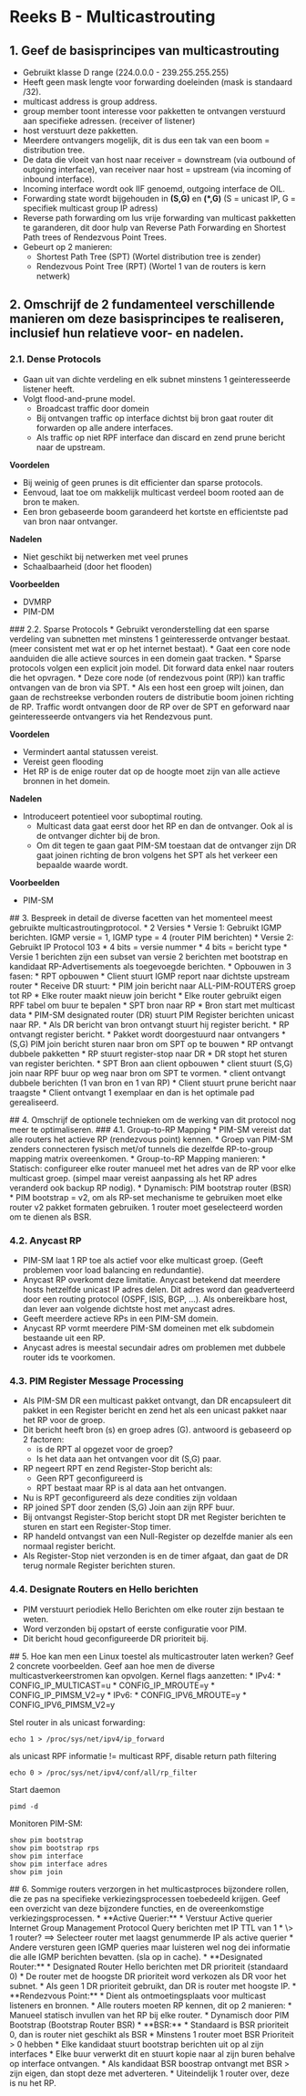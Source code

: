 # Reeks B - Multicastrouting

## 1. Geef de basisprincipes van multicastrouting

* Gebruikt klasse D range (224.0.0.0 - 239.255.255.255)
* Heeft geen mask lengte voor forwarding doeleinden (mask is standaard /32).
* multicast address is group address.
* group member toont interesse voor pakketten te ontvangen verstuurd aan specifieke adressen. (receiver of listener)
* host verstuurt deze pakketten.
* Meerdere ontvangers mogelijk, dit is dus een tak van een boom = distribution tree.
* De data die vloeit van host naar receiver = downstream (via outbound of outgoing interface), van receiver naar host = upstream (via incoming of inbound interface).
* Incoming interface wordt ook IIF genoemd, outgoing interface de OIL.
* Forwarding state wordt bijgehouden in **(S,G)** en **(\*,G)** (S = unicast IP, G = specifiek multicast group IP adress)
* Reverse path forwarding om lus vrije forwarding van multicast pakketten te garanderen, dit door hulp van Reverse Path Forwarding en Shortest Path trees of Rendezvous Point Trees.
* Gebeurt op 2 manieren:
  * Shortest Path Tree (SPT) (Wortel distribution tree is zender)
  * Rendezvous Point Tree (RPT) (Wortel 1 van de routers is kern netwerk)

## 2. Omschrijf de 2 fundamenteel verschillende manieren om deze basisprincipes te realiseren, inclusief hun relatieve voor- en nadelen.

### 2.1. Dense Protocols

* Gaan uit van dichte verdeling en elk subnet minstens 1 geinteresseerde listener heeft.
* Volgt flood-and-prune model.
  * Broadcast traffic door domein
  * Bij ontvangen traffic op interface dichtst bij bron gaat router dit forwarden op alle andere interfaces.
  * Als traffic op niet RPF interface dan discard en zend prune bericht naar de upstream.

**Voordelen**

* Bij weinig of geen prunes is dit efficienter dan sparse protocols.
* Eenvoud, laat toe om makkelijk multicast verdeel boom rooted aan de bron te maken.
* Een bron gebaseerde boom garandeerd het kortste en efficientste pad van bron naar ontvanger.

**Nadelen**

* Niet geschikt bij netwerken met veel prunes
* Schaalbaarheid (door het flooden)

**Voorbeelden**

* DVMRP
* PIM-DM

<p style="page-break-after:always;"></p>
### 2.2. Sparse Protocols
* Gebruikt veronderstelling dat een sparse verdeling van subnetten met minstens 1 geinteresserde ontvanger bestaat. (meer consistent met wat er op het internet bestaat).
* Gaat een core node aanduiden die alle actieve sources in een domein gaat tracken.
* Sparse protocols volgen een explicit join model. Dit forward data enkel naar routers die het opvragen.
* Deze core node (of rendezvous point (RP)) kan traffic ontvangen van de bron via SPT.
* Als een host een groep wilt joinen, dan gaan de rechstreekse verbonden routers de distributie boom joinen richting de RP. Traffic wordt ontvangen door de RP over de SPT en geforward naar geinteresseerde ontvangers via het Rendezvous punt.

**Voordelen**

* Vermindert aantal statussen vereist.
* Vereist geen flooding
* Het RP is de enige router dat op de hoogte moet zijn van alle actieve bronnen in het domein.

**Nadelen**

* Introduceert potentieel voor suboptimal routing.
  * Multicast data gaat eerst door het RP en dan de ontvanger. Ook al is de ontvanger dichter bij de bron.
  * Om dit tegen te gaan gaat PIM-SM toestaan dat de ontvanger zijn DR gaat joinen richting de bron volgens het SPT als het verkeer een bepaalde waarde wordt.

**Voorbeelden**

* PIM-SM

<p style="page-break-after:always;"></p>
## 3. Bespreek in detail de diverse facetten van het momenteel meest gebruikte multicastroutingprotocol.
* 2 Versies
    * Versie 1: Gebruikt IGMP berichten. IGMP versie = 1, IGMP type = 4 (router PIM berichten)
    * Versie 2: Gebruikt IP Protocol 103
        * 4 bits = versie nummer
        * 4 bits = bericht type
    * Versie 1 berichten zijn een subset van versie 2 berichten met bootstrap en kandidaat RP-Advertisements als toegevoegde berichten.
* Opbouwen in 3 fasen:
    * RPT opbouwen
        * Client stuurt IGMP report naar dichtste upstream router
        * Receive DR stuurt:
            * PIM join bericht naar ALL-PIM-ROUTERS groep tot RP
            * Elke router maakt nieuw join bericht
            * Elke router gebruikt eigen RPF tabel om buur te bepalen
    * SPT bron naar RP
        * Bron start met multicast data
        * PIM-SM designated router (DR) stuurt PIM Register berichten unicast naar RP.
        * Als DR bericht van bron ontvangt stuurt hij register bericht.
        * RP ontvangt register bericht.
            * Pakket wordt doorgestuurd naar ontvangers
            * (S,G) PIM join bericht sturen naar bron om SPT op te bouwen
        * RP ontvangt dubbele pakketten
            * RP stuurt register-stop naar DR
        * DR stopt het sturen van register berichten.
    * SPT Bron aan client opbouwen
        * client stuurt (S,G) join naar RPF buur op weg naar bron om SPT te vormen.
        * client ontvangt dubbele berichten (1 van bron en 1 van RP)
        * Client stuurt prune bericht naar traagste
        * Client ontvangt 1 exemplaar en dan is het optimale pad gerealiseerd.

<p style="page-break-after:always;"></p>
## 4. Omschrijf de optionele technieken om de werking van dit protocol nog meer te optimaliseren.
### 4.1. Group-to-RP Mapping
* PIM-SM vereist dat alle routers het actieve RP (rendezvous point) kennen.
* Groep van PIM-SM zenders connecteren fysisch met/of tunnels die dezelfde RP-to-group mapping matrix overeenkomen.
* Group-to-RP Mapping manieren:
    * Statisch: configureer elke router manueel  met het adres van de RP voor elke multicast groep. (simpel maar vereist aanpassing  als het RP adres veranderd ook backup RP nodig).
    * Dynamisch: PIM bootstrap router (BSR)
* PIM bootstrap = v2, om als RP-set mechanisme te gebruiken moet elke router v2 pakket formaten gebruiken. 1 router moet geselecteerd worden om te dienen als BSR.

### 4.2. Anycast RP

* PIM-SM laat 1 RP toe als actief voor elke multicast groep. (Geeft problemen voor load balancing en redundantie).
* Anycast RP overkomt deze limitatie. Anycast betekend dat meerdere hosts hetzelfde unicast IP adres delen. Dit adres word dan geadverteerd door een routing protocol (OSPF, ISIS, BGP, ...). Als onbereikbare host, dan lever aan volgende dichtste host met anycast adres.
* Geeft meerdere actieve RPs in een PIM-SM domein.
* Anycast RP vormt meerdere PIM-SM domeinen met elk subdomein bestaande uit een RP.
* Anycast adres is meestal secundair adres om problemen met dubbele router ids te voorkomen.

### 4.3. PIM Register Message Processing

* Als PIM-SM DR een multicast pakket ontvangt, dan DR encapsuleert dit pakket in een Register bericht en zend het als een unicast pakket naar het RP voor de groep.
* Dit bericht heeft bron (s) en groep adres (G). antwoord is gebaseerd op 2 factoren:
  * is de RPT al opgezet voor de groep?
  * Is het data aan het ontvangen voor dit (S,G) paar.
* RP negeert RPT en zend Register-Stop bericht als:
  * Geen RPT geconfigureerd is
  * RPT bestaat maar RP is al data aan het ontvangen.
* Nu is RPT geconfigureerd als deze condities zijn voldaan
* RP joined SPT door zenden (S,G) Join aan zijn RPF buur.
* Bij ontvangst Register-Stop bericht stopt DR met Register berichten te sturen en start een Register-Stop timer.
* RP handeld ontvangst van een Null-Register op dezelfde manier als een normaal register bericht.
* Als Register-Stop niet verzonden is en de timer afgaat, dan gaat de DR terug normale Register berichten sturen.

### 4.4. Designate Routers en Hello berichten

* PIM verstuurt periodiek Hello Berichten om elke router zijn bestaan te weten.
* Word verzonden bij opstart of eerste configuratie voor PIM.
* Dit bericht houd geconfigureerde DR prioriteit bij.

<p style="page-break-after:always;"></p>
## 5. Hoe kan men een Linux toestel als multicastrouter laten werken? Geef 2 concrete voorbeelden. Geef aan hoe men de diverse multicastverkeerstromen kan opvolgen.
Kernel flags aanzetten:
* IPv4: 
    * CONFIG_IP_MULTICAST=u
    * CONFIG_IP_MROUTE=y
    * CONFIG_IP_PIMSM_V2=y
* IPv6:
    * CONFIG_IPV6_MROUTE=y
    * CONFIG_IPV6_PIMSM_V2=y

Stel router in als unicast forwarding:

    echo 1 > /proc/sys/net/ipv4/ip_forward

als unicast RPF informatie != multicast RPF, disable return path filtering

    echo 0 > /proc/sys/net/ipv4/conf/all/rp_filter

Start daemon

    pimd -d

Monitoren PIM-SM:

    show pim bootstrap
    show pim bootstrap rps
    show pim interface
    show pim interface adres
    show pim join

<p style="page-break-after:always;"></p>
## 6. Sommige routers verzorgen in het multicastproces bijzondere rollen, die ze pas na specifieke verkiezingsprocessen toebedeeld krijgen. Geef een overzicht van deze bijzondere functies, en de overeenkomstige verkiezingsprocessen.
* **Active Querier:**
    * Verstuur Active querier Internet Group Management Protocol Query berichten met IP TTL van 1
    * \> 1 router? ==> Selecteer router met laagst genummerde IP als active querier
    * Andere versturen geen IGMP queries maar luisteren wel nog dei informatie die alle IGMP berichten bevatten. (sla op in cache).
* **Designated Router:**
    * Designated Router Hello berichten met DR prioriteit (standaard 0)
    * De router met de hoogste DR prioriteit word verkozen als DR voor het subnet. 
    * Als geen 1 DR prioriteit gebruikt, dan DR is router met hoogste IP.
* **Rendezvous Point:**
    * Dient als ontmoetingsplaats voor multicast listeners en bronnen.
    * Alle routers moeten RP kennen, dit op 2 manieren:
        *  Manueel statisch invullen van het RP bij elke router.
        *  Dynamisch door PIM Bootstrap (Bootstrap Router BSR)
* **BSR:**
    * Standaard is BSR prioriteit 0, dan is router niet geschikt als BSR
    * Minstens 1 router moet BSR Prioriteit > 0 hebben
    * Elke kandidaat stuurt bootstrap berichten uit op al zijn interfaces
    * Elke buur verwerkt dit en stuurt kopie naar al zijn buren behalve op interface ontvangen.
    * Als kandidaat BSR boostrap ontvangt met BSR > zijn eigen, dan stopt deze met adverteren.
    * Uiteindelijk 1 router over, deze is nu het RP.
